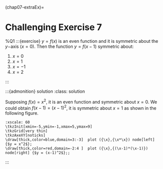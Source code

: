 (chap07-extraEx)=
# Challenging Exercise 7


%Q1
:::{exercise}
  $y=f(x)$ is an even function and it is symmetric about the $y-$axis
($x=0$). Then the function $y=f(x-1)$ symmetric about:

1.  $x=0$ 
1.  $x=1$ 
1.  $x=-1$ 
1.  $x=2$

:::

:::{admonition} solution
:class: solution

Supposing $f(x)=x^2$, it is an even function and symmetric about $x=0$. We could obtain $f(x-1)=(x-1)^2$, it is symmetric about $x=1$ as shown in the following figure.

```{tikz} Sequence and interpolation.
:xscale: 60
\tkzInit[xmin=-5,ymin=-1,xmax=5,ymax=9]
\tkzGrid[very thin]
\tkzAxeXY[noticks]
\draw[thick,color=blue,domain=3:-3]  plot ({\x},{\x*\x}) node[left] {$y = x^2$};
\draw[thick,color=red,domain=-2:4 ]  plot ({\x},{(\x-1)*(\x-1)}) node[right] {$y = (x-1)^2$};;       
```
:::
 